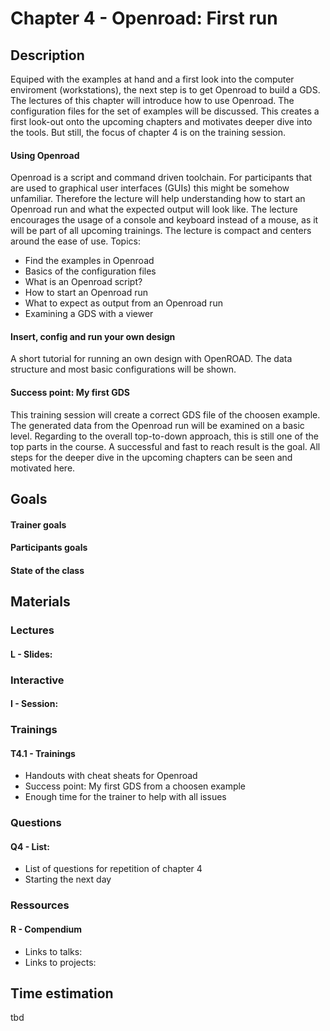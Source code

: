 # Chapter 4 - Openroad: First run
## Description
Equiped with the examples at hand and a first look into the computer enviroment (workstations), the next step is to get Openroad to build a GDS. The lectures of this chapter will introduce how to use Openroad. The configuration files for the set of examples will be discussed. This creates a first look-out onto the upcoming chapters and motivates deeper dive into the tools. But still, the focus of chapter 4 is on the training session.

#### Using Openroad
Openroad is a script and command driven toolchain. For participants that are used to graphical user interfaces (GUIs) this might be somehow unfamiliar. Therefore the lecture will help understanding how to start an Openroad run and what the expected output will look like. The lecture encourages the usage of a console and keyboard instead of a mouse, as it will be part of all upcoming trainings. The lecture is compact and centers around the ease of use. Topics:
* Find the examples in Openroad
* Basics of the configuration files
* What is an Openroad script?
* How to start an Openroad run
* What to expect as output from an Openroad run
* Examining a GDS with a viewer
#### Insert, config and run your own design
A short tutorial for running an own design with OpenROAD. The data structure and most basic configurations will be shown. 
#### Success point: My first GDS
This training session will create a correct GDS file of the choosen example. The generated data from the Openroad run will be examined on a basic level. Regarding to the overall top-to-down approach, this is still one of the top parts in the course. A successful and fast to reach result is the goal. All steps for the deeper dive in the upcoming chapters can be seen and motivated here.   

## Goals
#### Trainer goals
#### Participants goals
#### State of the class

## Materials
### Lectures
#### L - Slides:

### Interactive
#### I - Session:

### Trainings
#### T4.1 - Trainings
* Handouts with cheat sheats for Openroad
* Success point: My first GDS from a choosen example
* Enough time for the trainer to help with all issues

### Questions
#### Q4 - List:
* List of questions for repetition of chapter 4
* Starting the next day

### Ressources
#### R - Compendium
* Links to talks:
* Links to projects:

## Time estimation
tbd
